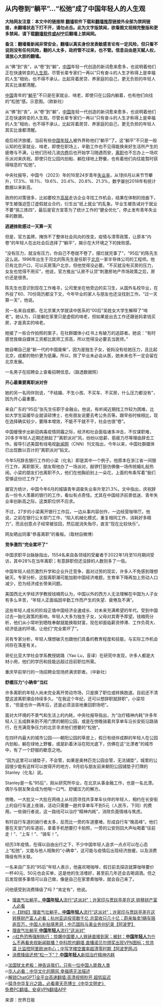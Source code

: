  <!-- 面包屑导航 --> <h2>从内卷到“躺平”…“松弛”成了中国年轻人的人生观</h2> <p class="notice"><b>大陆网友注意：本文中的链接除 <a href="https://github.com/bannedbook/fanqiang" >翻墙</a>软件下载和<a href="https://github.com/killgcd/justmysocks/blob/master/README.md">翻墙推荐</a>链接外全部为禁网链接，未翻墙状态下打不开，请勿点击。此为文字版禁闻，欲看图文视频完整版和更多禁闻，请下载<a href="https://github.com/bannedbook/fanqiang">翻墙软件或APP</a>后翻墙上禁闻网。</p><p>备注：翻墙看新闻非常安全，翻墙以真实身份发表敏感言论有一定风险，但只看不说则没有任何风险，翻的人太多，政府管不过来，也不管。信息自由是天赋人权，请放心大胆的翻墙。</b></p>  <div class="entry"> <p id="summary">从“佛”到“丧”，从“卷”到“躺”，<span class='wp_keywordlink_affiliate'><a href="https://www.bannedbook.org/" title="中国" target="_blank">中国</a></span>年轻一代创造的新词愈来愈多，也说明着他们正在快速转变的<a href="https://www.bannedbook.org/bnews/tag/%E4%BA%BA%E7%94%9F%E8%A7%82/" class="st_tag internal_tag" rel="tag" title="标签 人生观 下的日志">人生观</a>。尽管长辈专家们一再以“只有奋斗的人生才称得上是幸福的人生”相劝，也不得不承认，比起背着房贷、养家庭的自己，更无负担的年轻人其实比谁都清醒。</p> <p id="conimg"><a href="https://www.bannedbook.org/bnews/tag/%E4%B8%AD%E5%9B%BD/" class="st_tag internal_tag" rel="tag" title="标签 中国 下的日志">中国</a>青年的“<a href="https://www.bannedbook.org/bnews/tag/%e8%ba%ba%e5%b9%b3/" class="st_tag internal_tag" rel="tag" title="标签 躺平 下的日志">躺平</a>”不只是在家就业、啃老，即使只在公园内躺着，也有他们向往的“松弛”感。示意图。（欧新社）</p> <p>从“佛”到“丧”，从“卷”到“躺”，<a href="https://www.bannedbook.org/bnews/tag/%E4%B8%AD%E5%9B%BD%E5%B9%B4/" class="st_tag internal_tag" rel="tag" title="标签 中国年 下的日志">中国年</a>轻一代创造的新词愈来愈多，也说明着他们正在快速转变的人生观。尽管长辈专家们一再以“只有奋斗的人生才称得上是幸福的人生”相劝，也不得不承认，比起背着房贷、养家庭的自己，更无负担的年轻人其实比谁都清醒。</p> <p>疫后经济放缓，当前有些<a href="https://www.bannedbook.org/bnews/tag/%E4%B8%AD%E5%9B%BD%E5%B9%B4%E8%BD%BB%E4%BA%BA/" class="st_tag internal_tag" rel="tag" title="标签 中国年轻人 下的日志">中国年轻人</a>被外界称他们“躺平”了。这“躺平”不只是一般认知的在家就业、啃老，即使在职场上，辛勤工作也不见得能换来好生活所产生的疲倦与不满，让他们历经几波<a href="https://www.bannedbook.org/bnews/tag/%e5%86%85%e5%8d%b7/" class="st_tag internal_tag" rel="tag" title="标签 内卷 下的日志">内卷</a>后也开始学习随遇而安，<a href="https://www.bannedbook.org/bnews/tag/%E7%A6%BB%E8%81%8C/" class="st_tag internal_tag" rel="tag" title="标签 离职 下的日志">离职</a>也不忘办上一场欢乐派对来庆祝。即使只在公园内划船、躺在绿地上野餐，也有着他们向往能暂时获得喘息的“松弛”。</p> <p>中央社报导，中国今（2023）年的16至24岁青年<a href="https://www.bannedbook.org/bnews/tag/%E5%A4%B1%E4%B8%9A%E7%8E%87/" class="st_tag internal_tag" rel="tag" title="标签 失业率 下的日志">失业率</a>，从1到6月以来节节攀升，17.3%、18.1%、19.6%、20.4%、20.8%、21.3%，数字屡创2018年有统计数据以来新高。</p> <p>政府的对策很多，比如要校方<span class='wp_keywordlink_affiliate'><a href="https://www.bannedbook.org/bnews/ccpdope/" title="中共高层内幕" target="_blank">高层</a></span>走访企业寻找工作机会，结果在体制的扭曲下，学生被强迫签订虚假就业合约，衍生出“纸上就业”的乱象。毕业生被告诫对于就业不要“挑三拣四”，最后是官方宣答为了统计工作的“健全优化”，停止发布青年失业率的数据。</p> <p><strong>逃避挫败感过一天算一天</strong></p> <p>但是，官方盖牌，掩饰不了整体社会风向的改变。疫情与清零政策，让原本“内卷”的年轻人在出社会后选择了“躺平”，揭示在大环境之下的挫败感。</p> <p>“没有压力，就没有压力，你自己不卷就不卷了，摆烂就完事了”，“95后”的陈先生这么说。1996年出生于河北的陈先生是任职于<a href="https://www.bannedbook.org/bnews/tag/%e5%8c%97%e4%ba%ac/" class="st_tag internal_tag" rel="tag" title="标签 北京 下的日志">北京</a>一家半导体公司的工程师。他已有北京户口，可以买房落户北京，但他觉得没必要。“不买就没有买房的压力，女友也觉得不用买”，他说，官方推出“认房不认贷”刺激房地产市场政策之后，房价还是很贵。</p> <p>陈先生也意识到现在工作难寻，公司里坐在他旁边的实习生，从国外名校毕业，在外投了60、70份简历都没下文，今年毕业的家人与朋友也还没找到工作。“过一天算一天”，他说。</p> <p>另一名来自成都，在北京某大学就读中医系的“00后”吴姓女大学生解释了“啃老”。她认为，只是躺在家里只是虚假的啃老，但如果是出去工作还跟爸妈拿钱买房，才是真实的啃老。</p> <p>她接了一些合作拍照的案子，在社群媒体小红书上有破万的追踪者。她说：“有时感觉我做自媒体工资都比医师工资高，所以觉得没必要去当医师。”</p> <p>她自嘲自己是“新一代的中国废柴”，因为是独生子女，爸妈没有给她压力，且比起北京，成都的物价更为低廉。所以，除了毕业未必会从医，她未来也不一定会留在北京发展。</p> <p>一名男子在招聘会上查看招聘信息。（路透数据照）</p> <p><strong>开心最重要离职派对夯</strong></p> <p>她的另一名同伴则说，“不结婚、不生小孩、不买车、不买房，什么压力都没有”，因为开心最重要。</p> <p>来自广东的“95后”张先生任职于金融业。他说，有听闻近期找工作较为困难，比如大学生延缓毕业就读硕博士，也有朋友说要去考公务员等。跟早些时候相比，现在选择确实较少，要降本增效，不能不干就不干，社会也很“卷”。</p> <p>中国缓慢步出新冠病毒疫情阴霾之际，经济和社会面临诸多冲击，不仅谋职难，20多岁年轻人近期还掀起了“离职派对”风，纷纷以低薪、筋疲力尽等理由辞去工作。报导引述美国有线电视<span class='wp_keywordlink_affiliate'><a href="https://www.bannedbook.org/" title="新闻网" target="_blank">新闻网</a></span>（CNN）刊文指出，今年以来，中国社群媒体已出现数以百计的“离职派对”贴文。</p> <p>今年5月辞去银行工作的小梁（化名）即是其中一个例子。他原本在浙江省一间银行工作，离职那天，朋友帮他办了一场派对，敲锣打鼓仿佛像一场传统婚礼般热闹。小梁的朋友们也离职不久，他们在他胸前别上一朵花，上面的布条写着“我们受够这份烂工作了”。</p> <p>据官方统计，中国今年6月的城镇青年调查失业率升至21.3%。文中指出，庆祝辞去一份令人羡慕的银行的工作，看似有点奇怪。尤其在中国经济前景低迷、青年失业率创新高之际，这类职位供不应求。</p>  <p>不过，27岁的小梁离开银行工作后，一边从事内容创作，一边经营咖啡厅。他说，之前在银行公关部门工作，“陷入机械化模式，重复相同工作，消耗好多精力”，而且创意点子经常被驳回，然后就消失殆尽，直言“现在比较快乐”。</p> <p>网友晒出同事“恭喜离职”的看板。（取材自微博）</p> <p><strong>竞争激烈“完全累坏了”</strong></p> <p>中国求职平台脉脉指出，1554名来自各领域的受雇者于2022年1月至10月期间受访，其中28%在当年离职；有意辞职但还没辞的人数则多了一倍。</p> <p>中国年轻人经历激烈升学和企业升迁竞争，面对过劳的现实，许多人不免感到理想破灭。专家分析，这股离职潮可能加剧中国经济难题，生育率下降再加上劳动人口减少，恐为经济成长带来问题。</p> <p>美国西北大学经济学教授钱楠筠认为，中国以外的西方人无法理解在中国为人子女有多么辛苦，“年轻人正面临因辛勤工作而产生的失望、疲倦及不满”。</p> <p>这些年轻人成长的阶段正值中国经济全速成长、对未来充满希望的年代。受到中国过去一胎化政策的影响，年轻人大多为独生子女，父母对其寄予厚望。钱楠筠分析，他们从小常听到牺牲奉献就能换取财富，现在却面临薪资停滞、工作负荷大、经济低迷的环境，让他们“完全累坏了”。</p> <p>另有专家分析，年轻人理想破灭也跟他们具备的教育程度和技能，与实际工作机会间存在落差有关。</p> <p>哥伦比亚大学社会学系教授姚璐（Yao Lu，音译）在研究中发现，许多人都是大材小用，他们的学历和技能远超过目前职位所需。</p> <p>重庆早前举行的一场招聘会现场挤满求职者。（中新社）</p>  <p><strong>舒缓压力“小确幸”当红</strong></p> <p>许多离职的年轻人尚未完全离开劳动市场，只是换了职位或转换跑道。目前还不清楚这波离职潮会持续多久。“在我这个年纪，还可以想辞职就辞职”，小梁坦言，“但是也许一两年后，还是必须沮丧地重回职场吧”。</p> <p>面对大环境的不景气和生活上的内耗，中央社报导指出，为“治疗精神内耗”许多年轻人三五成群来到不用门票的朝阳公园，或是在傍晚骑着共享单车沿长安街沿路骑行，在充满竞争压力的北京寻求他们想要的“松弛”。</p> <p>在四环内最大的城市公园——朝阳公园的草皮上，假日有结伴成群的年轻人在公园内划船，躺在绿地上野餐，或是趴着沐浴在阳光底下，仿佛在这“北漂者”的城市中，有了一个舒服的歇息之地。</p> <p>“因为这里可以铺垫子，不会管，如果是奥林匹克公园会管，无法铺垫”，城里的公园很少能有这样可以放得开的地方，9月初与朋友前来朝阳公园铺垫子打牌的Stanley（化名）说。</p> <p>Stanley是一名“95后”，刚从研究所毕业，在北京从事金融工作，也是一名北漂。偶尔与朋友聚会成为他喘一口气、舒缓压力的解方。</p> <p>傍晚，一大批又一大批在网络上从社团寻找共享单车伙伴的年轻人，相约在长安街上的自行车道上夜骑，活动只需要一趟共享单车不到5元（人民币，下同）的费用。一些骑行者说，这一路线可以治疗“精神内耗”，消除负面情绪与焦虑。</p> <p>有时自行车道的骑行者太多，反而比一旁的车道壅堵，形成自行车“晚高峰”。他们塞在天安门的车道前，拿着手机想要打卡拍照，一旁的公安则回大声吆喝着“往前走！”、“上车！”、“骑车！”。</p> <p>经历3年疫情，在得以自由出行之下，不少中国年轻人追求一点点可以在心态上“松弛”，又能与他人相聚的“小确幸”，这可能与疫情后出现经济放缓，以及消费降级有所关联。</p> <p>一名来自广东的“95后”年轻人表示，他喜欢喝咖啡，假日前去探店就算咖啡要价一杯40元、50元也会买单，这是他的生活嗜好，甚至前几年还会去喝调酒。但之后发现很多事情可以自己做，像是自己在家里煮咖啡，就会自己来了。</p>  <p>问他感受到消费降级了吗？“肯定有”，他说。</p> <!--<div id="taboola-mid-1"></div>--><ul class='op-related-articles' title='相关阅读'> <li><a href='https://www.bannedbook.org/bnews/topimagenews/20231009/1944451.html' target='_blank'>理直气壮躺平，<b>中国年轻人</b>流行“这派对”；许家印与贾跃亭差在这 转移财产富人必看</a></li> <li><a href='https://www.bannedbook.org/bnews/bannedvideo/20231007/1943776.html' target='_blank'>🔥【财经】理直气壮躺平，<b>中国年轻人</b>流行“这派对”；许家印与贾跃亭差在这 转移财产富人必看；杭州亚运投资数千亿 总营收只几十亿；蔚来每卖1辆车赔逾百万，中国人补贴填黑洞；中芯国际与美业务创纪录【阿波罗】</a></li> <li><a href='https://www.bannedbook.org/bnews/topimagenews/20231007/1943577.html' target='_blank'>理直气壮躺平 <b>中国年轻人</b>流行“这派对”</a></li> <li><a href='https://www.bannedbook.org/bnews/bannedvideo/20231006/1943050.html' target='_blank'>🔥红色恐怖强制执行：惊爆中国要人人铁链直接到家；被封：<b>中国年轻人</b>为什么不再看央视新闻联播？中科院也翻墙 直播诺贝尔颁奖出现VPN图标；忧共谍 比监控阿里欧洲中心；中写字楼空置率超清零时期【阿波罗网JS</a></li> <li><a href='https://www.bannedbook.org/bnews/topimagenews/20231004/1942451.html' target='_blank'>消费降级还想“松一下”？ <b>中国年轻人</b>新招治疗精神内耗</a></li> </ul> <p class="texttj"> 🔥<a href="https://www.bannedbook.org/bnews/ssgc/20230219/1850782.html" target="_blank">法国犹太老板：神告诉我们，只有一位中国人能救人类</a><br/> 🔥<a href="https://www.bannedbook.org/bnews/comments/20220220/1694796.html" target="_blank">华人必看：中华文化的飓风 幸福感无法描述</a><br/> 🔥<a href="https://github.com/bannedbook/fanqiang/wiki/V2ray%E6%9C%BA%E5%9C%BA" target="_blank">解锁ChatGPT|全平台高速翻墙:高清视频秒开,超低延迟</a><br/> 🔥<a href="https://www.bannedbook.org/bnews/comments/20220808/1768773.html" target="_blank">探寻中华复兴之路，必看章天亮博士《中华文明史》</a><br/> <a href="https://github.com/bannedbook/fanqiang/wiki/%E7%A6%81%E9%97%BB%E7%BD%91%E5%AE%89%E5%8D%93%E7%BF%BB%E5%A2%99%E6%96%B0%E9%97%BBAPP" target="_blank">免费PC翻墙、安卓VPN翻墙APP</a><br/> </p><p class="src-info">来源：世界日报 </p><a name='sharetosocial'></a> <div style="margin-bottom:5px;padding-bottom:5px;clear:both"> <div id="archive-pix-1" class="banner-ads"> <!-- AuctionX Display platform tag START --> <div id="27602x728x90x621x_ADSLOT1" clicktrack="%%CLICK_URL_ESC%%"></div>  <!-- AuctionX Display platform tag END --> </div> <div id="archive-pix-2" class="banner-ads"> <!-- AuctionX Display platform tag START --> <div id="27556x300x250x621x_ADSLOT1" clicktrack="%%CLICK_URL_ESC%%" style="margin:0 auto;text-align:center"></div>  <!-- AuctionX Display platform tag END --> </div> </div>  <div id="archive-pix-1" class="banner-ads"> <!-- AuctionX Display platform tag START --> <div id="27603x728x90x621x_ADSLOT1" clicktrack="%%CLICK_URL_ESC%%"></div>  <!-- AuctionX Display platform tag END --> </div> </div><!--END ENTRY--> 